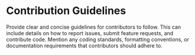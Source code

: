 # Contribution Guidelines

Provide clear and concise guidelines for contributors to follow. This can include details on how to report issues, 
submit feature requests, and contribute code. Mention any coding standards, formatting conventions, or documentation 
requirements that contributors should adhere to.
